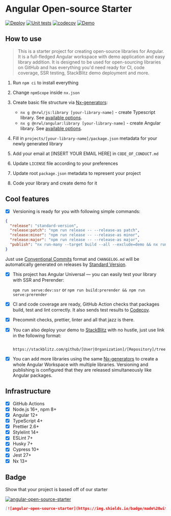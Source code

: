 # Angular Open-source Starter

[![Deploy](https://github.com/Tinkoff/angular-open-source-starter/actions/workflows/deploy.yml/badge.svg)](https://github.com/Tinkoff/angular-open-source-starter/actions/workflows/deploy.yml)
[![Unit tests](https://github.com/Tinkoff/angular-open-source-starter/actions/workflows/test.yml/badge.svg)](https://github.com/Tinkoff/angular-open-source-starter/actions/workflows/test.yml)
[![codecov](https://codecov.io/gh/Tinkoff/angular-open-source-starter/branch/main/graph/badge.svg?token=KfV90T6KkK)](https://codecov.io/gh/Tinkoff/angular-open-source-starter)
[![Demo](https://img.shields.io/badge/demo-website-green)](https://tinkoff.github.io/angular-open-source-starter/)

## How to use

> This is a starter project for creating open-source libraries for Angular. It is a full-fledged Angular workspace with
> demo application and easy library addition. It is designed to be used for open-sourcing libraries on GitHub and has
> everything you'd need ready for CI, code coverage, SSR testing, StackBlitz demo deployment and more.

1. Run `npm ci` to install everything

2. Change `npmScope` inside `nx.json`

3. Create basic file structure via [Nx-generators](https://nx.dev/plugin-features/use-code-generators):

   - `nx g @nrwl/js:library [your-library-name]` - create Typescript library. See
     [available options](https://nx.dev/packages/js/generators/library#options).
   - `nx g @nrwl/angular:library [your-library-name]` - create Angular library. See
     [available options](https://nx.dev/packages/angular/generators/library#options).

4. Fill in `projects/[your-library-name]/package.json` metadata for your newly generated library

5. Add your email at [INSERT YOUR EMAIL HERE] in `CODE_OF_CONDUCT.md`

6. Update `LICENSE` file according to your preferences

7. Update root `package.json` metadata to represent your project

8. Code your library and create demo for it

## Cool features

- [x] Versioning is ready for you with following simple commands:

```json
{
  "release": "standard-version",
  "release:patch": "npm run release -- --release-as patch",
  "release:minor": "npm run release -- --release-as minor",
  "release:major": "npm run release -- --release-as major",
  "publish": "nx run-many --target build --all --exclude=demo && nx run-many --target publish --all"
}
```

Just use [Conventional Commits](https://www.conventionalcommits.org/en/v1.0.0-beta.4/) format and `CHANGELOG.md` will be
automatically generated on releases by
[Standard Version](https://github.com/conventional-changelog/standard-version#standard-version).

- [x] This project has Angular Universal — you can easily test your library with SSR and Prerender:

  `npm run serve:dev:ssr` or `npm run build:prerender && npm run serve:prerender`

- [x] CI and code coverage are ready, GitHub Action checks that packages build, test and lint correctly. It also sends
      test results to [Codecov](https://about.codecov.io).

- [x] Precommit checks, prettier, linter and all that jazz is there.

- [x] You can also deploy your demo to [StackBlitz](https://stackblitz.com) with no hustle, just use link in the
      following format:

         https://stackblitz.com/github/[User|Organization]/[Repository]/tree/main/projects/demo

- [x] You can add more libraries using the same [Nx-generators](https://nx.dev/plugin-features/use-code-generators) to
      create a whole Angular Workspace with multiple libraries. Versioning and publishing is configured that they are
      released simultaneously like Angular packages.

## Infrastructure

- [x] GitHub Actions
- [x] Node.js 16+, npm 8+
- [x] Angular 12+
- [x] TypeScript 4+
- [x] Prettier 2.6+
- [x] Stylelint 14+
- [x] ESLint 7+
- [x] Husky 7+
- [x] Cypress 10+
- [x] Jest 27+
- [x] Nx 13+

## Badge

Show that your project is based off of our starter

[![angular-open-source-starter](https://img.shields.io/badge/made%20with-angular--open--source--starter-d81676?logo=angular)](https://github.com/Tinkoff/angular-open-source-starter)

```md
[![angular-open-source-starter](https://img.shields.io/badge/made%20with-angular--open--source--starter-d81676?logo=angular)](https://github.com/Tinkoff/angular-open-source-starter)
```
